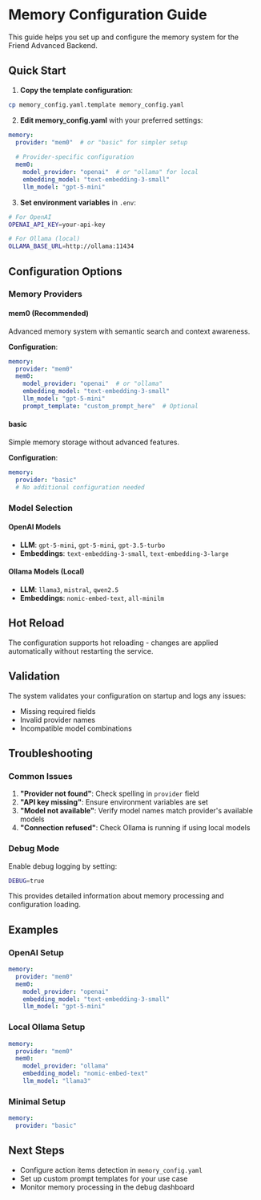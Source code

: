 # Memory Configuration Guide

This guide helps you set up and configure the memory system for the Friend Advanced Backend.

## Quick Start

1. **Copy the template configuration**:
```bash
cp memory_config.yaml.template memory_config.yaml
```

2. **Edit memory_config.yaml** with your preferred settings:
```yaml
memory:
  provider: "mem0"  # or "basic" for simpler setup
  
  # Provider-specific configuration
  mem0:
    model_provider: "openai"  # or "ollama" for local
    embedding_model: "text-embedding-3-small"
    llm_model: "gpt-5-mini"
```

3. **Set environment variables** in `.env`:
```bash
# For OpenAI
OPENAI_API_KEY=your-api-key

# For Ollama (local)
OLLAMA_BASE_URL=http://ollama:11434
```

## Configuration Options

### Memory Providers

#### mem0 (Recommended)
Advanced memory system with semantic search and context awareness.

**Configuration**:
```yaml
memory:
  provider: "mem0"
  mem0:
    model_provider: "openai"  # or "ollama"
    embedding_model: "text-embedding-3-small"
    llm_model: "gpt-5-mini"
    prompt_template: "custom_prompt_here"  # Optional
```

#### basic
Simple memory storage without advanced features.

**Configuration**:
```yaml
memory:
  provider: "basic"
  # No additional configuration needed
```

### Model Selection

#### OpenAI Models
- **LLM**: `gpt-5-mini`, `gpt-5-mini`, `gpt-3.5-turbo`
- **Embeddings**: `text-embedding-3-small`, `text-embedding-3-large`

#### Ollama Models (Local)
- **LLM**: `llama3`, `mistral`, `qwen2.5`
- **Embeddings**: `nomic-embed-text`, `all-minilm`

## Hot Reload

The configuration supports hot reloading - changes are applied automatically without restarting the service.

## Validation

The system validates your configuration on startup and logs any issues:
- Missing required fields
- Invalid provider names
- Incompatible model combinations

## Troubleshooting

### Common Issues

1. **"Provider not found"**: Check spelling in `provider` field
2. **"API key missing"**: Ensure environment variables are set
3. **"Model not available"**: Verify model names match provider's available models
4. **"Connection refused"**: Check Ollama is running if using local models

### Debug Mode

Enable debug logging by setting:
```bash
DEBUG=true
```

This provides detailed information about memory processing and configuration loading.

## Examples

### OpenAI Setup
```yaml
memory:
  provider: "mem0"
  mem0:
    model_provider: "openai"
    embedding_model: "text-embedding-3-small"
    llm_model: "gpt-5-mini"
```

### Local Ollama Setup
```yaml
memory:
  provider: "mem0"
  mem0:
    model_provider: "ollama"
    embedding_model: "nomic-embed-text"
    llm_model: "llama3"
```

### Minimal Setup
```yaml
memory:
  provider: "basic"
```

## Next Steps

- Configure action items detection in `memory_config.yaml`
- Set up custom prompt templates for your use case
- Monitor memory processing in the debug dashboard